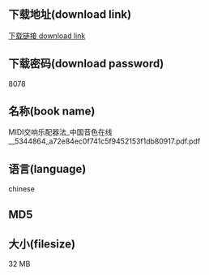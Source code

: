 ## 下载地址(download link)
[下载链接 download link](https://tutu365.netlify.app/?s=MIDI%E4%BA%A4%E5%93%8D%E4%B9%90%E9%85%8D%E5%99%A8%E6%B3%95_%E4%B8%AD%E5%9B%BD%E9%9F%B3%E8%89%B2%E5%9C%A8%E7%BA%BF__5344864_a72e84ec0f741c5f9452153f1db80917.pdf)

## 下载密码(download password)
8078

## 名称(book name)
MIDI交响乐配器法_中国音色在线__5344864_a72e84ec0f741c5f9452153f1db80917.pdf.pdf

## 语言(language)
chinese

## MD5


## 大小(filesize)
32 MB
